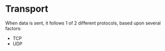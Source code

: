 # Transport

When data is sent, it follows 1 of 2 different protocols, based upon several factors:

- TCP
- UDP

